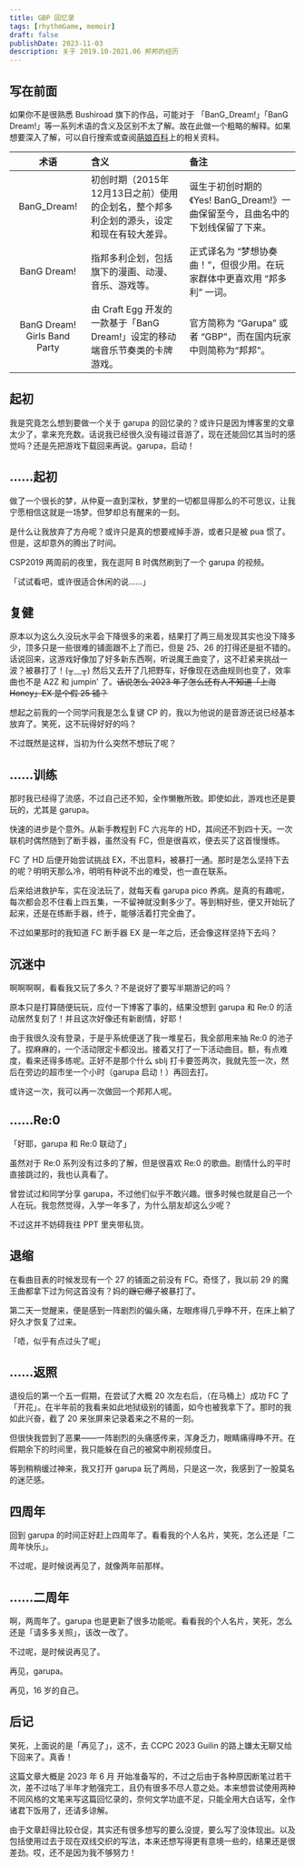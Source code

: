 ```yaml
---
title: GBP 回忆录
tags: [rhythmGame, memoir]
draft: false
publishDate: 2023-11-03
description: 关于 2019.10-2021.06 邦邦的经历
---
```


## 写在前面

如果你不是很熟悉 Bushiroad 旗下的作品，可能对于 「BanG_Dream!」「BanG Dream!」等一系列术语的含义及区别不太了解。故在此做一个粗略的解释。如果想要深入了解，可以自行搜索或查阅[萌娘百科](https://zh.moegirl.org.cn/BanG_Dream!)上的相关资料。

| 术语   | <span class="inline-block w-full text-center">含义</span> | <span class="inline-block w-full text-center">备注</span> |
|:---:|:-----|:-----|
| BanG_Dream! | 初创时期（2015年12月13日之前）使用的企划名，整个邦多利企划的源头，设定和现在有较大差异。 | 诞生于初创时期的<br>《Yes! BanG_Dream!》</span>一曲保留至今，且曲名中的下划线保留了下来。 |
| BanG Dream! | 指邦多利企划，包括旗下的漫画、动漫、音乐、游戏等。| 正式译名为 “梦想协奏曲！”，但很少用。在玩家群体中更喜欢用 “邦多利” 一词。|
| BanG Dream! Girls Band Party | 由 Craft Egg 开发的一款基于「BanG Dream!」设定的移动端音乐节奏类的卡牌游戏。 | 官方简称为 “Garupa” 或者 “GBP”，而在国内玩家中则简称为“邦邦”。|

## 起初

我是究竟怎么想到要做一个关于 garupa 的回忆录的？或许只是因为博客里的文章太少了，拿来充充数。话说我已经很久没有碰过音游了，现在还能回忆其当时的感觉吗？还是先把游戏下载回来再说。garupa，启动！

## ……起初

做了一个很长的梦，从仲夏一直到深秋，梦里的一切都显得那么的不可思议，让我宁愿相信这就是一场梦。但梦却总有醒来的一刻。

是什么让我放弃了方舟呢？或许只是真的想要戒掉手游，或者只是被 pua 惯了。但是，这却意外的腾出了时间。

CSP2019 两周前的夜里，我在逛阿 B 时偶然刷到了一个 garupa 的视频。

「试试看吧，或许很适合休闲的说……」

## 复健

原本以为这么久没玩水平会下降很多的来着，结果打了两三局发现其实也没下降多少，顶多只是一些很难的铺面跟不上了而已，但是 25、26 的打得还是挺不错的。话说回来，这游戏好像加了好多新东西啊，听说魔王曲变了，这不赶紧来挑战一波？被暴打了！(╥﹏╥) 然后又去开了几把野车，好像现在选曲规则也变了，效率曲也不是 A2Z 和 jumpin' 了。~~话说怎么 2023 年了怎么还有人不知道「上海 Honey」EX 是个假 25 铺？~~

想起之前我的一个同学问我是怎么复键 CP 的，我以为他说的是音游还说已经基本放弃了。笑死，这不玩得好好的吗？

不过既然是这样，当初为什么突然不想玩了呢？

## ……训练

那时我已经得了流感，不过自己还不知，全作懒散所致。即使如此，游戏也还是要玩的，尤其是 garupa。

快速的进步是个意外。从新手教程到 FC 六兆年的 HD，其间还不到四十天。一次联机时偶然随到了断手器，虽然没有 FC，但是很喜欢，便去买了这首慢慢练。

FC 了 HD 后便开始尝试挑战 EX，不出意料，被暴打一通。那时是怎么坚持下去的呢？明明天那么冷，明明有种说不出的难受，也一直在联系。

后来给进救护车，实在没法玩了，就每天看 garupa pico 养病。是真的有趣呢，每次都会忍不住看上四五集，一不留神就没剩多少了。等到稍好些，便又开始玩了起来，还是在练断手器，终于，能够活着打完全曲了。

不过如果那时的我知道 FC 断手器 EX 是一年之后，还会像这样坚持下去吗？

## 沉迷中

啊啊啊啊，看看我又玩了多久？不是说好了要写半期游记的吗？

原本只是打算随便玩玩，应付一下博客了事的，结果没想到 garupa 和 Re:0 的活动居然复刻了！并且这次好像还有新剧情，好耶！

由于我很久没有登录，于是乎系统便送了我一堆星石，我全部用来抽 Re:0 的池子了。捏麻麻的，一个活动限定卡都没出。接着又打了一下活动曲目。额，有点难度，看来还得多练呢。正好不是那个什么 sblj 打卡要签两次，我就先签一次，然后在旁边的超市坐一个小时（garupa 启动！）再回去打。

或许这一次，我可以再一次做回一个邦邦人呢。

## ……Re:0

「好耶，garupa 和 Re:0 联动了」

虽然对于 Re:0 系列没有过多的了解，但是很喜欢 Re:0 的歌曲。剧情什么的平时直接跳过的，我也认真看了。

曾尝试过和同学分享 garupa，不过他们似乎不敢兴趣。很多时候也就是自己一个人在玩。我忽然觉得，入学一年多了，为什么朋友却这么少呢？

不过这并不妨碍我往 PPT 里夹带私货。

## 退缩

在看曲目表的时候发现有一个 27 的铺面之前没有 FC。奇怪了，我以前 29 的魔王曲都拿下过为何这首没有？妈的~~跟它爆了~~被暴打了。

第二天一觉醒来，便是感到一阵剧烈的偏头痛，左眼疼得几乎睁不开，在床上躺了好久才恢复了过来。

「唔，似乎有点过头了呢」

## ……返照

退役后的第一个五一假期，在尝试了大概 20 次左右后，（在马桶上）成功 FC 了「开花」。在半年前的我看来如此地狱级别的铺面，如今也被我拿下了。那时的我如此兴奋，截了 20 来张屏来记录着来之不易的一刻。

但很快我尝到了恶果——一阵剧烈的头痛感传来，浑身乏力，眼睛痛得睁不开。在假期余下的时间里，我只能躲在自己的被窝中刷视频度日。

等到稍稍缓过神来，我又打开 garupa 玩了两局，只是这一次，我感到了一股莫名的迷茫感。

## 四周年

回到 garupa 的时间正好赶上四周年了。看看我的个人名片，笑死，怎么还是「二周年快乐」。

不过呢，是时候说再见了，就像两年前那样。

## ……二周年

啊，两周年了。garupa 也是更新了很多功能呢。看看我的个人名片，笑死，怎么还是「请多多关照」，该改一改了。

不过呢，是时候说再见了。

<div class="pl-10 py-4 my-10 border-l-4 border-solid border-gray-300 font-serif text-slate-600">
再见，garupa。

再见，16 岁的自己。
</div>

<div class="min-h-[100vh]"></div>

## 后记

笑死，上面说的是「再见了」，这不，去 CCPC 2023 Guilin 的路上嫌太无聊又给下回来了。真香！

这篇文章大概是 2023 年 6 月 开始准备写的，不过之后由于各种原因断笔过若干次，差不过咕了半年才勉强完工，且仍有很多不尽人意之处。本来想尝试使用两种不同风格的文笔来写这篇回忆录的，奈何文学功底不足，只能全用大白话写，全作诸君下饭用了，还请多谅解。

由于文章赶得比较仓促，其实还有很多想写的要么没提，要么写了没体现出。以及包括使用过去于现在双线交织的写法，本来还想写得更有意境一些的，结果还是很差劲。哎，还不是因为我不够努力！